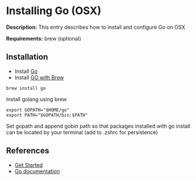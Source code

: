 # Installing Go (OSX)

**Description:** This entry describes how to install and configure Go on OSX

**Requirements:** brew (optional)

## Installation

* Install [Go](https://go.dev/doc/install)
* Install [GO with Brew](https://formulae.brew.sh/formula/go)

```
brew install go
```

Install golang using brew

```
export GOPATH="$HOME/go"
export PATH="$GOPATH/bin:$PATH"
```

Set gopath and append gobin path so that packages installed with go install can be located by your terminal (add to .zshrc for persistence)
  
## References
* [Get Started](https://go.dev/learn/)
* [Go documentation](https://go.dev/doc/)

